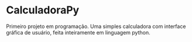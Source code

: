 # CalculadoraPy
 Primeiro projeto em programação.
 Uma simples calculadora com  interface gráfica de usuário, feita inteiramente em linguagem python.

